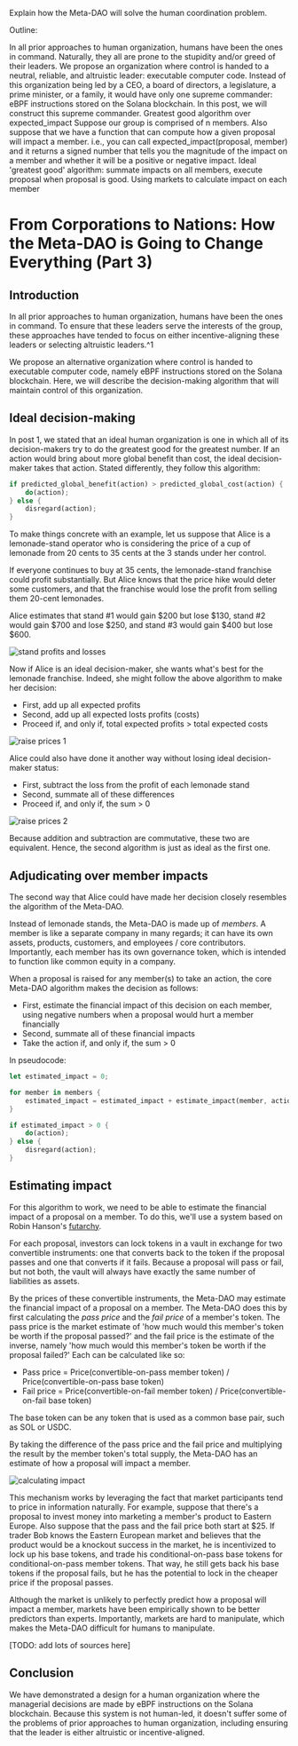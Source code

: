 Explain how the Meta-DAO will solve the human coordination problem.

Outline:

In all prior approaches to human organization, humans have been the ones in command. Naturally, they all are prone to the stupidity and/or greed of their leaders. We propose an organization where control is handed to a neutral, reliable, and altruistic leader: executable computer code. Instead of this organization being led by a CEO, a board of directors, a legislature, a prime minister, or a family, it would have only one supreme commander: eBPF instructions stored on the Solana blockchain. In this post, we will construct this supreme commander.
Greatest good algorithm over expected_impact
Suppose our group is comprised of n members. Also suppose that we have a function that can compute how a given proposal will impact a member. i.e., you can call expected_impact(proposal, member) and it returns a signed number that tells you the magnitude of the impact on a member and whether it will be a positive or negative impact.
Ideal 'greatest good' algorithm: summate impacts on all members, execute proposal when proposal is good.
Using markets to calculate impact on each member

# From Corporations to Nations: How the Meta-DAO is Going to Change Everything (Part 3)

## Introduction

In all prior approaches to human organization, humans have been the ones in command. To ensure that these leaders serve the interests of the group, these approaches have tended to focus on either incentive-aligning these leaders or selecting altruistic leaders.^1

We propose an alternative organization where control is handed to executable computer code, namely eBPF instructions stored on the Solana blockchain. Here, we will describe the decision-making algorithm that will maintain control of this organization. 

## Ideal decision-making

In post 1, we stated that an ideal human organization is one in which all of its decision-makers try to do the greatest good for the greatest number. If an action would bring about more global benefit than cost, the ideal decision-maker takes that action. Stated differently, they follow this algorithm:

```rust
if predicted_global_benefit(action) > predicted_global_cost(action) {
    do(action);
} else {
    disregard(action);
}
```

To make things concrete with an example, let us suppose that Alice is a lemonade-stand operator who is considering the price of a cup of lemonade from 20 cents to 35 cents at the 3 stands under her control. 

If everyone continues to buy at 35 cents, the lemonade-stand franchise could profit substantially. But Alice knows that the price hike would deter some customers, and that the franchise would lose the profit from selling them 20-cent lemonades.

Alice estimates that stand #1 would gain $200 but lose $130, stand #2 would gain $700 and lose $250, and stand #3 would gain $400 but lose $600. 

![stand profits and losses](media/raise_prices_0.png)

Now if Alice is an ideal decision-maker,  she wants what's best for the lemonade franchise. Indeed, she might follow the above algorithm to make her decision:
- First, add up all expected profits
- Second, add up all expected losts profits (costs)
- Proceed if, and only if, total expected profits > total expected costs

![raise prices 1](media/raise_prices_1.png)

Alice could also have done it another way without losing ideal decision-maker status:
- First, subtract the loss from the profit of each lemonade stand
- Second, summate all of these differences
- Proceed if, and only if, the sum > 0

![raise prices 2](media/raise_prices_2.png)

Because addition and subtraction are commutative, these two are equivalent. Hence, the second algorithm is just as ideal as the first one.

## Adjudicating over member impacts

The second way that Alice could have made her decision closely resembles the algorithm of the Meta-DAO.

Instead of lemonade stands, the Meta-DAO is made up of *members*. A member is like a separate company in many regards; it can have its own assets, products, customers, and employees / core contributors. Importantly, each member has its own governance token, which is intended to function like common equity in a company.

When a proposal is raised for any member(s) to take an action, the core Meta-DAO algorithm makes the decision as follows:
- First, estimate the financial impact of this decision on each member, using negative numbers when a proposal would hurt a member financially
- Second, summate all of these financial impacts
- Take the action if, and only if, the sum > 0

In pseudocode:

```rust
let estimated_impact = 0;

for member in members {
    estimated_impact = estimated_impact + estimate_impact(member, action);
}

if estimated_impact > 0 {
    do(action);
} else {
    disregard(action);
}
```

## Estimating impact

For this algorithm to work, we need to be able to estimate the financial impact of a proposal on a member. To do this, we'll use a system based on Robin Hanson's [futarchy](https://mason.gmu.edu/~rhanson/futarchy.html). 

For each proposal, investors can lock tokens in a vault in exchange for two convertible instruments: one that converts back to the token if the proposal passes and one that converts if it fails. Because a proposal will pass or fail, but not both, the vault will always have exactly the same number of liabilities as assets.

By the prices of these convertible instruments, the Meta-DAO may estimate the financial impact of a proposal on a member. The Meta-DAO does this by first calculating the *pass price* and the *fail price* of a member's token. The pass price is the market estimate of 'how much would this member's token be worth if the proposal passed?' and the fail price is the estimate of the inverse, namely 'how much would this member's token be worth if the proposal failed?' Each can be calculated like so:
- Pass price = Price(convertible-on-pass member token) / Price(convertible-on-pass base token)
- Fail price = Price(convertible-on-fail member token) / Price(convertible-on-fail base token)

The base token can be any token that is used as a common base pair, such as SOL or USDC.

By taking the difference of the pass price and the fail price and multiplying the result by the member token's total supply, the Meta-DAO has an estimate of how a proposal will impact a member.

![calculating impact](media/CalculatingImpact.drawio.png)

This mechanism works by leveraging the fact that market participants tend to price in information naturally. For example, suppose that there's a proposal to invest money into marketing a member's product to Eastern Europe. Also suppose that the pass and the fail price both start at $25. If trader Bob knows the Eastern European market and believes that the product would be a knockout success in the market, he is incentivized to lock up his base tokens, and trade his conditional-on-pass base tokens for conditional-on-pass member tokens. That way, he still gets back his base tokens if the proposal fails, but he has the potential to lock in the cheaper price if the proposal passes.

Although the market is unlikely to perfectly predict how a proposal will impact a member, markets have been empirically shown to be better predictors than experts. Importantly, markets are hard to manipulate, which makes the Meta-DAO difficult for humans to manipulate.

[TODO: add lots of sources here]

## Conclusion

We have demonstrated a design for a human organization where the managerial decisions are made by eBPF instructions on the Solana blockchain. Because this system is not human-led, it doesn't suffer some of the problems of prior approaches to human organization, including ensuring that the leader is either altruistic or incentive-aligned. 

[1]: https://medium.com/@metaproph3t/from-corporations-to-nations-how-the-meta-dao-is-going-to-change-everything-part-2-8abe5b6814fc



